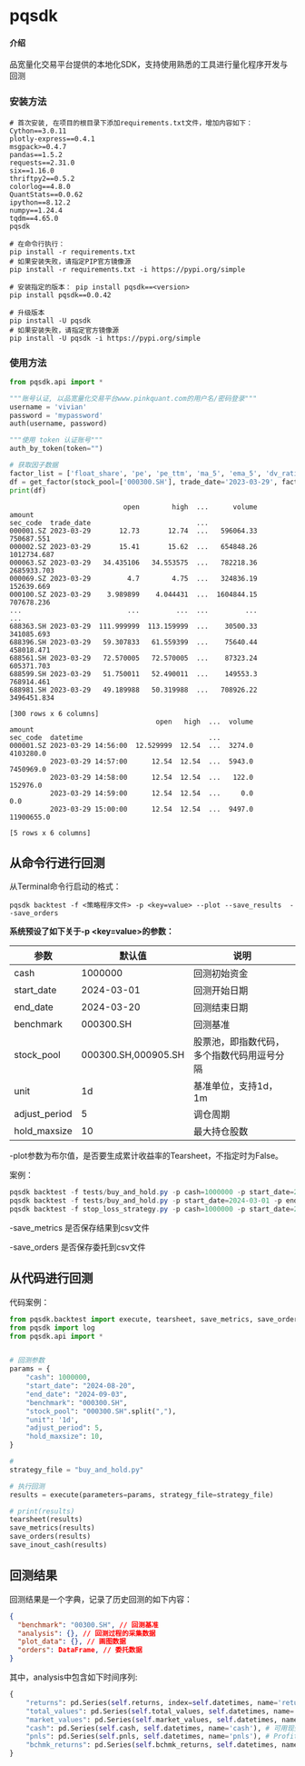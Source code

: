 # pqsdk

#### 介绍
品宽量化交易平台提供的本地化SDK，支持使用熟悉的工具进行量化程序开发与回测

### 安装方法
```shell
# 首次安装, 在项目的根目录下添加requirements.txt文件，增加内容如下：
Cython==3.0.11
plotly-express==0.4.1
msgpack>=0.4.7
pandas==1.5.2
requests==2.31.0
six==1.16.0
thriftpy2==0.5.2
colorlog==4.8.0
QuantStats==0.0.62
ipython==8.12.2
numpy==1.24.4
tqdm==4.65.0
pqsdk

# 在命令行执行：
pip install -r requirements.txt
# 如果安装失败，请指定PIP官方镜像源
pip install -r requirements.txt -i https://pypi.org/simple

# 安装指定的版本： pip install pqsdk==<version>
pip install pqsdk==0.0.42

# 升级版本
pip install -U pqsdk
# 如果安装失败，请指定官方镜像源
pip install -U pqsdk -i https://pypi.org/simple
```


### 使用方法
```python
from pqsdk.api import *

"""账号认证, 以品宽量化交易平台www.pinkquant.com的用户名/密码登录"""
username = 'vivian'
password = 'mypassword'
auth(username, password)

"""使用 token 认证账号"""
auth_by_token(token="")

# 获取因子数据
factor_list = ['float_share', 'pe', 'pe_ttm', 'ma_5', 'ema_5', 'dv_ratio']
df = get_factor(stock_pool=['000300.SH'], trade_date='2023-03-29', factor_list=factor_list)
print(df)
```

```shell
                            open        high  ...      volume       amount
sec_code  trade_date                          ...                         
000001.SZ 2023-03-29       12.73       12.74  ...   596064.33   750687.551
000002.SZ 2023-03-29       15.41       15.62  ...   654848.26  1012734.687
000063.SZ 2023-03-29   34.435106   34.553575  ...   782218.36  2685933.703
000069.SZ 2023-03-29         4.7        4.75  ...   324836.19   152639.669
000100.SZ 2023-03-29    3.989899    4.044431  ...  1604844.15   707678.236
...                          ...         ...  ...         ...          ...
688363.SH 2023-03-29  111.999999  113.159999  ...    30500.33   341085.693
688396.SH 2023-03-29   59.307833   61.559399  ...    75640.44   458018.471
688561.SH 2023-03-29   72.570005   72.570005  ...    87323.24   605371.703
688599.SH 2023-03-29   51.750011   52.490011  ...    149553.3   768914.461
688981.SH 2023-03-29   49.189988   50.319988  ...   708926.22  3496451.834

[300 rows x 6 columns]
                                    open   high  ...  volume      amount
sec_code  datetime                               ...                    
000001.SZ 2023-03-29 14:56:00  12.529999  12.54  ...  3274.0   4103280.0
          2023-03-29 14:57:00      12.54  12.54  ...  5943.0   7450969.0
          2023-03-29 14:58:00      12.54  12.54  ...   122.0    152976.0
          2023-03-29 14:59:00      12.54  12.54  ...     0.0         0.0
          2023-03-29 15:00:00      12.54  12.54  ...  9497.0  11900655.0

[5 rows x 6 columns]

```

## 从命令行进行回测
从Terminal命令行启动的格式：

`pqsdk backtest -f <策略程序文件> -p <key=value> --plot --save_results  --save_orders`

**系统预设了如下关于-p <key=value>的参数：**

| **参数** | **默认值** | **说明** |
| --- | --- | --- |
| cash | 1000000 | 回测初始资金 |
| start_date | 2024-03-01 | 回测开始日期 |
| end_date | 2024-03-20 | 回测结束日期 |
| benchmark | 000300.SH | 回测基准 |
| stock_pool | 000300.SH,000905.SH | 股票池，即指数代码，多个指数代码用逗号分隔 |
| unit | 1d | 基准单位，支持1d，1m |
| adjust_period | 5 | 调仓周期 |
| hold_maxsize | 10 | 最大持仓股数 |


-plot参数为布尔值，是否要生成累计收益率的Tearsheet，不指定时为False。

案例：

```powershell
pqsdk backtest -f tests/buy_and_hold.py -p cash=1000000 -p start_date=2024-03-01 -p end_date=2024-03-20 -p benchmark=000300.SH -p stock_pool=000300.SH,000905.SH -p unit=1d -p adjust_period=5 -p hold_maxsize=10  -plot
pqsdk backtest -f tests/buy_and_hold.py -p start_date=2024-03-01 -p end_date=2024-03-20 -p benchmark=000300.SH -p stock_pool=000300.SH,000905.SH
pqsdk backtest -f stop_loss_strategy.py -p cash=1000000 -p start_date=2024-03-01 -p end_date=2024-03-17 -p benchmark=000300.SH -p stock_pool=000300.SH,000905.SH -p unit=1d -p adjust_period=5 -p hold_maxsize=10  -plot
```


-save_metrics  是否保存结果到csv文件

-save_orders  是否保存委托到csv文件

## 从代码进行回测

代码案例：

```python
from pqsdk.backtest import execute, tearsheet, save_metrics, save_orders, save_inout_cash
from pqsdk import log
from pqsdk.api import *


# 回测参数
params = {
    "cash": 1000000,
    "start_date": "2024-08-20",
    "end_date": "2024-09-03",
    "benchmark": "000300.SH",
    "stock_pool": "000300.SH".split(","),
    "unit": '1d',
    "adjust_period": 5,
    "hold_maxsize": 10,
}

#
strategy_file = "buy_and_hold.py"

# 执行回测
results = execute(parameters=params, strategy_file=strategy_file)

# print(results)
tearsheet(results)
save_metrics(results)
save_orders(results)
save_inout_cash(results)


```

## 回测结果
回测结果是一个字典，记录了历史回测的如下内容：

```json
{
  "benchmark": "00300.SH", // 回测基准
  "analysis": {}, // 回测过程的采集数据
  "plot_data": {}, // 画图数据
  "orders": DataFrame, // 委托数据
}
```

其中，analysis中包含如下时间序列:

```python
{
    "returns": pd.Series(self.returns, index=self.datetimes, name='returns'), # 收益率
    "total_values": pd.Series(self.total_values, self.datetimes, name='total_values'), # 总资产
    "market_values": pd.Series(self.market_values, self.datetimes, name='market_values'), # 持仓市值
    "cash": pd.Series(self.cash, self.datetimes, name='cash'), # 可用现金
    "pnls": pd.Series(self.pnls, self.datetimes, name='pnls'), # Profit and Loss，盈亏
    "bchmk_returns": pd.Series(self.bchmk_returns, self.datetimes, name='bchmk_returns'), # Benchmark的收益率，与策略收益率returns进行对比
}
```
